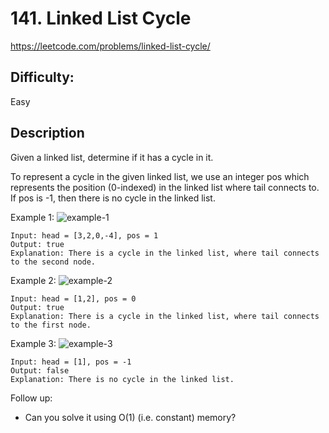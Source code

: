 # 141. Linked List Cycle

https://leetcode.com/problems/linked-list-cycle/

## Difficulty:

Easy

## Description

Given a linked list, determine if it has a cycle in it.

To represent a cycle in the given linked list, 
we use an integer pos which represents the position (0-indexed) 
in the linked list where tail connects to. If pos is -1, then 
there is no cycle in the linked list.

Example 1:
![example-1](https://assets.leetcode.com/uploads/2018/12/07/circularlinkedlist.png)
```
Input: head = [3,2,0,-4], pos = 1
Output: true
Explanation: There is a cycle in the linked list, where tail connects to the second node.
```

Example 2:
![example-2](https://assets.leetcode.com/uploads/2018/12/07/circularlinkedlist_test2.png)
```
Input: head = [1,2], pos = 0
Output: true
Explanation: There is a cycle in the linked list, where tail connects to the first node.
```

Example 3:
![example-3](https://assets.leetcode.com/uploads/2018/12/07/circularlinkedlist_test3.png)
```
Input: head = [1], pos = -1
Output: false
Explanation: There is no cycle in the linked list.
```

Follow up:
- Can you solve it using O(1) (i.e. constant) memory?

